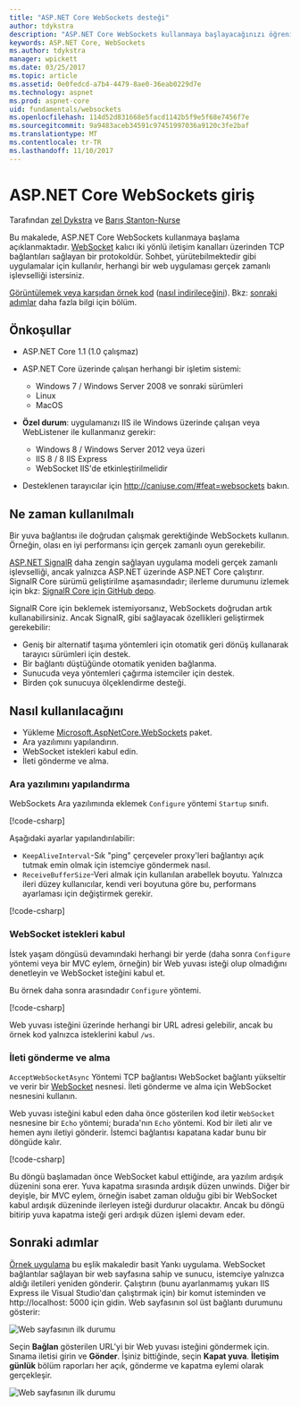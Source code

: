 ```yaml
---
title: "ASP.NET Core WebSockets desteği"
author: tdykstra
description: "ASP.NET Core WebSockets kullanmaya başlayacağınızı öğrenin."
keywords: ASP.NET Core, WebSockets
ms.author: tdykstra
manager: wpickett
ms.date: 03/25/2017
ms.topic: article
ms.assetid: 0e0fedcd-a7b4-4479-8ae0-36eab0229d7e
ms.technology: aspnet
ms.prod: aspnet-core
uid: fundamentals/websockets
ms.openlocfilehash: 114d52d831668e5facd1142b5f9e5f68e7456f7e
ms.sourcegitcommit: 9a9483aceb34591c97451997036a9120c3fe2baf
ms.translationtype: MT
ms.contentlocale: tr-TR
ms.lasthandoff: 11/10/2017
---
```

# <a name="introduction-to-websockets-in-aspnet-core"></a>ASP.NET Core WebSockets giriş

Tarafından [zel Dykstra](https://github.com/tdykstra) ve [Barış Stanton-Nurse](https://github.com/anurse)

Bu makalede, ASP.NET Core WebSockets kullanmaya başlama açıklanmaktadır. [WebSocket](https://wikipedia.org/wiki/WebSocket) kalıcı iki yönlü iletişim kanalları üzerinden TCP bağlantıları sağlayan bir protokoldür. Sohbet, yürütebilmektedir gibi uygulamalar için kullanılır, herhangi bir web uygulaması gerçek zamanlı işlevselliği istersiniz.

[Görüntülemek veya karşıdan örnek kod](https://github.com/aspnet/Docs/tree/master/aspnetcore/fundamentals/websockets/sample) ([nasıl indirileceğini](xref:tutorials/index#how-to-download-a-sample)). Bkz: [sonraki adımlar](#next-steps) daha fazla bilgi için bölüm.


## <a name="prerequisites"></a>Önkoşullar

* ASP.NET Core 1.1 (1.0 çalışmaz)
* ASP.NET Core üzerinde çalışan herhangi bir işletim sistemi:
  
  * Windows 7 / Windows Server 2008 ve sonraki sürümleri
  * Linux
  * MacOS

* **Özel durum**: uygulamanızı IIS ile Windows üzerinde çalışan veya WebListener ile kullanmanız gerekir:

  * Windows 8 / Windows Server 2012 veya üzeri
  * IIS 8 / 8 IIS Express
  * WebSocket IIS'de etkinleştirilmelidir

* Desteklenen tarayıcılar için http://caniuse.com/#feat=websockets bakın.

## <a name="when-to-use-it"></a>Ne zaman kullanılmalı

Bir yuva bağlantısı ile doğrudan çalışmak gerektiğinde WebSockets kullanın. Örneğin, olası en iyi performansı için gerçek zamanlı oyun gerekebilir.

[ASP.NET SignalR](https://docs.microsoft.com/aspnet/signalr/overview/getting-started/introduction-to-signalr) daha zengin sağlayan uygulama modeli gerçek zamanlı işlevselliği, ancak yalnızca ASP.NET üzerinde ASP.NET Core çalıştırır. SignalR Core sürümü geliştirilme aşamasındadır; ilerleme durumunu izlemek için bkz: [SignalR Core için GitHub depo](https://github.com/aspnet/SignalR).

SignalR Core için beklemek istemiyorsanız, WebSockets doğrudan artık kullanabilirsiniz. Ancak SignalR, gibi sağlayacak özellikleri geliştirmek gerekebilir:

* Geniş bir alternatif taşıma yöntemleri için otomatik geri dönüş kullanarak tarayıcı sürümleri için destek.
* Bir bağlantı düştüğünde otomatik yeniden bağlanma.
* Sunucuda veya yöntemleri çağırma istemciler için destek.
* Birden çok sunucuya ölçeklendirme desteği.

## <a name="how-to-use-it"></a>Nasıl kullanılacağını

* Yükleme [Microsoft.AspNetCore.WebSockets](https://www.nuget.org/packages/Microsoft.AspNetCore.WebSockets/) paket.
* Ara yazılımını yapılandırın.
* WebSocket istekleri kabul edin.
* İleti gönderme ve alma.

### <a name="configure-the-middleware"></a>Ara yazılımını yapılandırma

WebSockets Ara yazılımında eklemek `Configure` yöntemi `Startup` sınıfı.

[!code-csharp[](websockets/sample/Startup.cs?name=UseWebSockets)]

Aşağıdaki ayarlar yapılandırılabilir:

* `KeepAliveInterval`-Sık "ping" çerçeveler proxy'leri bağlantıyı açık tutmak emin olmak için istemciye göndermek nasıl.
* `ReceiveBufferSize`-Veri almak için kullanılan arabellek boyutu. Yalnızca ileri düzey kullanıcılar, kendi veri boyutuna göre bu, performans ayarlaması için değiştirmek gerekir.

[!code-csharp[](websockets/sample/Startup.cs?name=UseWebSocketsOptions)]

### <a name="accept-websocket-requests"></a>WebSocket istekleri kabul

İstek yaşam döngüsü devamındaki herhangi bir yerde (daha sonra `Configure` yöntemi veya bir MVC eylem, örneğin) bir Web yuvası isteği olup olmadığını denetleyin ve WebSocket isteğini kabul et.

Bu örnek daha sonra arasındadır `Configure` yöntemi.

[!code-csharp[](websockets/sample/Startup.cs?name=AcceptWebSocket&highlight=7)]

Web yuvası isteğini üzerinde herhangi bir URL adresi gelebilir, ancak bu örnek kod yalnızca isteklerini kabul `/ws`.

### <a name="send-and-receive-messages"></a>İleti gönderme ve alma

`AcceptWebSocketAsync` Yöntemi TCP bağlantısı WebSocket bağlantı yükseltir ve verir bir [WebSocket](https://docs.microsoft.com/dotnet/core/api/system.net.websockets.websocket) nesnesi. İleti gönderme ve alma için WebSocket nesnesini kullanın.

Web yuvası isteğini kabul eden daha önce gösterilen kod iletir `WebSocket` nesnesine bir `Echo` yöntemi; burada'nın `Echo` yöntemi. Kod bir ileti alır ve hemen aynı iletiyi gönderir. İstemci bağlantısı kapatana kadar bunu bir döngüde kalır. 

[!code-csharp[](websockets/sample/Startup.cs?name=Echo)]

Bu döngü başlamadan önce WebSocket kabul ettiğinde, ara yazılım ardışık düzenini sona erer.  Yuva kapatma sırasında ardışık düzen unwinds. Diğer bir deyişle, bir MVC eylem, örneğin isabet zaman olduğu gibi bir WebSocket kabul ardışık düzeninde ilerleyen isteği durdurur olacaktır.  Ancak bu döngü bitirip yuva kapatma isteği geri ardışık düzen işlemi devam eder.

## <a name="next-steps"></a>Sonraki adımlar

[Örnek uygulama](https://github.com/aspnet/Docs/tree/master/aspnetcore/fundamentals/websockets/sample) bu eşlik makaledir basit Yankı uygulama. WebSocket bağlantılar sağlayan bir web sayfasına sahip ve sunucu, istemciye yalnızca aldığı iletileri yeniden gönderir. Çalıştırın (bunu ayarlanmamış yukarı IIS Express ile Visual Studio'dan çalıştırmak için) bir komut isteminden ve http://localhost: 5000 için gidin. Web sayfasının sol üst bağlantı durumunu gösterir:

![Web sayfasının ilk durumu](websockets/_static/start.png)

Seçin **Bağlan** gösterilen URL'yi bir Web yuvası isteğini göndermek için.  Sınama iletisi girin ve **Gönder**. İşiniz bittiğinde, seçin **Kapat yuva**. **İletişim günlük** bölüm raporları her açık, gönderme ve kapatma eylemi olarak gerçekleşir.

![Web sayfasının ilk durumu](websockets/_static/end.png)
